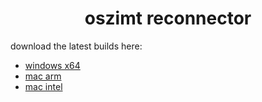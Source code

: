 <h1 align="center">oszimt reconnector</h1>

download the latest builds here:
- [windows x64](https://nightly.link/vaaski/oszimt-reconnector/workflows/build/go/oszimt-reconnector%20windows%20amd64.zip)
- [mac arm](https://nightly.link/vaaski/oszimt-reconnector/workflows/build/go/oszimt-reconnector%20darwin%20arm64.zip)
- [mac intel](https://nightly.link/vaaski/oszimt-reconnector/workflows/build/go/oszimt-reconnector%20windows%20amd64.zip)